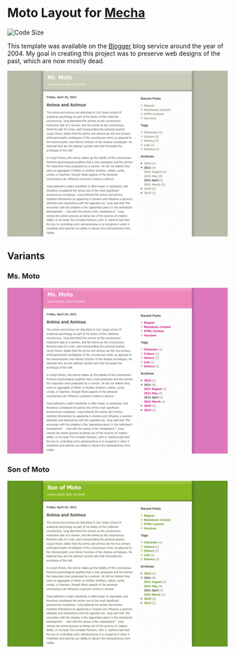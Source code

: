 Moto Layout for [Mecha](https://github.com/mecha-cms/mecha)
===========================================================

![Code Size](https://img.shields.io/github/languages/code-size/mecha-cms/y.blogger-moto?color=%23444&style=for-the-badge)

This template was available on the [Blogger](https://www.blogger.com) blog service around the year of 2004. My goal in
creating this project was to preserve web designs of the past, which are now mostly dead.

![Blogger: Mr. Moto](index.png?v=2023-12-17)

Variants
--------

### Ms. Moto

![Blogger: Ms. Moto](index/1.png?v=2023-12-17)

### Son of Moto

![Blogger: Son of Moto](index/2.png?v=2023-12-17)